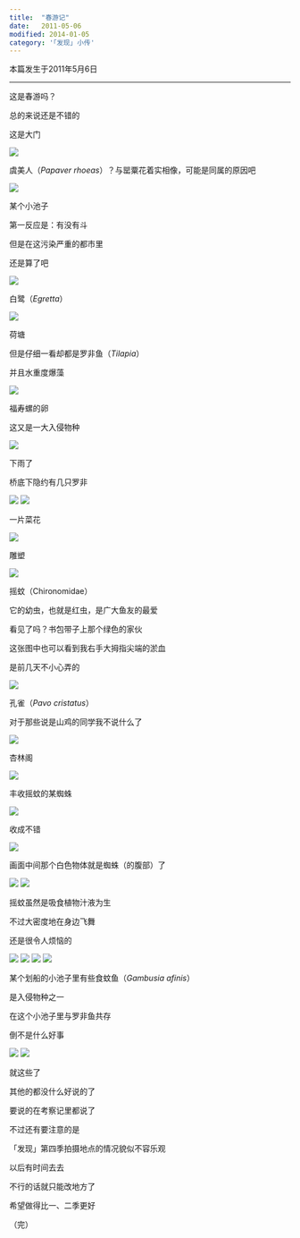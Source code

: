 ```yaml
---
title:  "春游记"
date:   2011-05-06
modified: 2014-01-05
category: '｢发现｣ 小传'
---
```


本篇发生于2011年5月6日

---

这是春游吗？

总的来说还是不错的

这是大门

<img class='disc' src='https://i.postimg.cc/mgxW34cs/10.jpg'>

虞美人（<i>Papaver rhoeas</i>）？与罂粟花着实相像，可能是同属的原因吧

<img class='disc' src='https://i.postimg.cc/zvL4W28v/11.jpg'>

某个小池子

第一反应是：有没有斗

但是在这污染严重的都市里

还是算了吧

<img class='disc' src='https://i.postimg.cc/rmwByFHS/12.jpg'>

白鹭（<i>Egretta</i>）

<img class='disc' src='https://i.postimg.cc/28LfBySG/13.jpg'>

荷塘

但是仔细一看却都是罗非鱼（<i>Tilapia</i>）

并且水重度爆藻

<img class='disc' src='https://i.postimg.cc/pTcgmMN3/14.jpg'>

福寿螺的卵

这又是一大入侵物种

<img class='disc' src='https://i.postimg.cc/JzbVPFJB/15.jpg'>

下雨了

桥底下隐约有几只罗非

<img class='disc' src='https://i.postimg.cc/d0wMX9mN/16.jpg'>

<img class='disc' src='https://i.postimg.cc/g0s9P6gz/17.jpg'>

一片菜花

<img class='disc' src='https://i.postimg.cc/L8FGYV74/18.jpg'>

雕塑

<img class='disc' src='https://i.postimg.cc/h4wkgn1d/19.jpg'>

摇蚊（Chironomidae）

它的幼虫，也就是红虫，是广大鱼友的最爱

看见了吗？书包带子上那个绿色的家伙

这张图中也可以看到我右手大拇指尖端的淤血

是前几天不小心弄的

<img class='disc' src='https://i.postimg.cc/90vKBPQp/20.jpg'>

孔雀（<i>Pavo cristatus</i>）

对于那些说是山鸡的同学我不说什么了

<img class='disc' src='https://i.postimg.cc/zXg9GQxP/21.jpg'>

杏林阁

<img class='disc' src='https://i.postimg.cc/tg2ccGg7/22.jpg'>

丰收摇蚊的某蜘蛛

<img class='disc' src='https://i.postimg.cc/6pVgdvJr/23.jpg'>

收成不错

<img class='disc' src='https://i.postimg.cc/YSpV8CMJ/24.jpg'>

画面中间那个白色物体就是蜘蛛（的腹部）了

<img class='disc' src='https://i.postimg.cc/pTrSbc9C/25.jpg'>

<img class='disc' src='https://i.postimg.cc/6qG1T7fG/26.jpg'>

摇蚊虽然是吸食植物汁液为生

不过大密度地在身边飞舞

还是很令人烦恼的

<img class='disc' src='https://i.postimg.cc/G2f5cPGC/27.jpg'>

<img class='disc' src='https://i.postimg.cc/05M87ct7/28.jpg'>

<img class='disc' src='https://i.postimg.cc/0rRXS8VX/29.jpg'>

<img class='disc' src='https://i.postimg.cc/JzqmRgnC/30.jpg'>

某个划船的小池子里有些食蚊鱼（<i>Gambusia afinis</i>）

是入侵物种之一

在这个小池子里与罗非鱼共存

倒不是什么好事

<img class='disc' src='https://i.postimg.cc/9QVC5VcB/31.jpg'>

<img class='disc' src='https://i.postimg.cc/dQbJ6rXp/32.jpg'>

就这些了

其他的都没什么好说的了

要说的在考察记里都说了

不过还有要注意的是

「发现」第四季拍摄地点的情况貌似不容乐观

以后有时间去去

不行的话就只能改地方了

希望做得比一、二季更好

（完）
